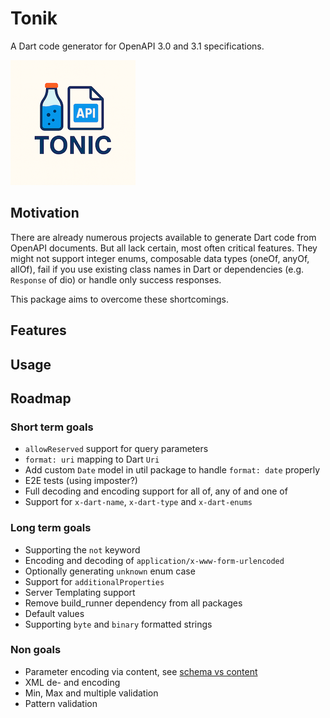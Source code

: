 # Tonik

A Dart code generator for OpenAPI 3.0 and 3.1 specifications.

![Logo](/resources/logo_small.png)

## Motivation
There are already numerous projects available to generate Dart code from OpenAPI documents. But all lack certain, most often critical features. They might not support integer enums, composable data types (oneOf, anyOf, allOf), fail if you use existing class names in Dart or dependencies (e.g. `Response` of dio) or handle only success responses. 

This package aims to overcome these shortcomings.

## Features

## Usage


## Roadmap

### Short term goals
- `allowReserved` support for query parameters
- `format: uri` mapping to Dart `Uri`
- Add custom `Date` model in util package to handle `format: date` properly
- E2E tests (using imposter?)
- Full decoding and encoding support for all of, any of and one of
- Support for `x-dart-name`, `x-dart-type` and `x-dart-enums`

### Long term goals
- Supporting the `not` keyword
- Encoding and decoding of `application/x-www-form-urlencoded`
- Optionally generating `unknown` enum case
- Support for `additionalProperties`
- Server Templating support 
- Remove build_runner dependency from all packages
- Default values
- Supporting `byte` and `binary` formatted strings

### Non goals
- Parameter encoding via content, see [schema vs content](https://swagger.io/docs/specification/v3_0/describing-parameters/#schema-vs-content)
- XML de- and encoding
- Min, Max and multiple validation
- Pattern validation 
